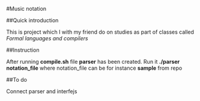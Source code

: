 #Music notation

##Quick introduction

This is project which I with my friend do on studies as part of classes called *Formal languages and compilers*

##Instruction

After running **compile.sh** file **parser** has been created.
Run it **./parser notation_file** where notation_file can be for instance **sample** from repo

##To do

Connect parser and interfejs
